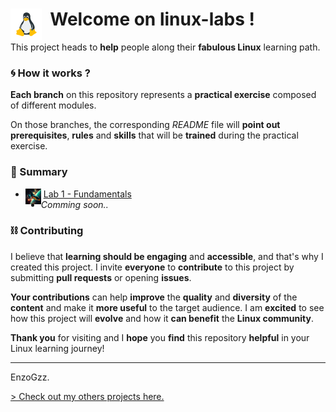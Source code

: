 #  <img align="left" alt="Tux" src="/assets/tux.png" width="50x"/>&nbsp; Welcome on linux-labs !

This project heads to **help** people along their **fabulous Linux** learning path.

### 🌀 How it works ?

**Each branch** on this repository represents a **practical exercise** composed of different modules.

On those branches, the corresponding _README_ file will **point out** **prerequisites**, **rules** and **skills** that will be **trained** during the practical exercise.

### 📒 Summary

 - <img align="left" alt="Spaceship" src="https://raw.githubusercontent.com/EnzoGzz/linux-labs/lab1-fundamentals/assets/spaceship.png" width="25x"/>&nbsp;[Lab 1 - Fundamentals](https://github.com/EnzoGzz/linux-labs/tree/lab1-fundamentals)
 - _Comming soon.._

### ⛓ Contributing

I believe that **learning should be engaging** and **accessible**, and that's why I created this project. I invite **everyone** to **contribute** to this project by submitting **pull requests** or opening **issues**. 

**Your contributions** can help **improve** the **quality** and **diversity** of the **content** and make it **more useful** to the target audience. I am **excited** to see how this project will **evolve** and how it **can benefit** the **Linux community**. 

**Thank you** for visiting and I **hope** you **find** this repository **helpful** in your Linux learning journey!

---

EnzoGzz.

[> Check out my others projects here.](https://github.com/EnzoGzz/)

